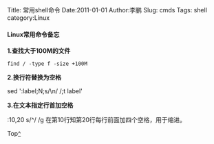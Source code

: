 Title: 常用shell命令
Date:2011-01-01
Author:李鹏
Slug: cmds
Tags: shell
category:Linux

#### Linux常用命令备忘

**1.查找大于100M的文件**

    find / -type f -size +100M

**2.换行符替换为空格**

sed ':label;N;s/\n/ /;t label'

**3.在文本指定行首加空格**

:10,20 s/^/    /g 在第10行知第20行每行前面加四个空格，用于缩进。

Top[^]()

